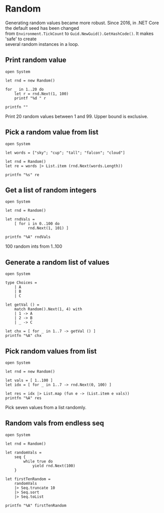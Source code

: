 # Random

Generating random values became more robust. Since 2016, in .NET Core the default seed has been changed  
from `Environment.TickCount` to `Guid.NewGuid().GetHashCode()`. It makes 'safe' to create  
several random instances in a loop.

## Print random value

```F#
open System

let rnd = new Random()

for _ in 1..20 do
    let r = rnd.Next(1, 100)
    printf "%d " r

printfn ""
```
Print 20 random values between 1 and 99. Upper bound is exclusive.  

## Pick a random value from list

```F#
open System

let words = ["sky"; "cup"; "tall"; "falcon"; "cloud"]

let rnd = Random()
let re = words |> List.item (rnd.Next(words.Length))

printfn "%s" re
```

## Get a list of random integers 

```F#
open System

let rnd = Random()

let rndVals =
    [ for i in 0..100 do
          rnd.Next(1, 101) ]

printfn "%A" rndVals
```
100 random ints from 1..100

## Generate a random list of values 

```F#
open System

type Choices =
    | A
    | B
    | C

let getVal () =
    match Random().Next(1, 4) with
    | 1 -> A
    | 2 -> B
    | _ -> C

let chx = [ for _ in 1..7 -> getVal () ]
printfn "%A" chx
```

## Pick random values from list

```F#
open System

let rnd = new Random()

let vals = [ 1..100 ]
let idx = [ for _ in 1..7 -> rnd.Next(0, 100) ]

let res = idx |> List.map (fun e -> (List.item e vals))
printfn "%A" res
```
Pick seven values from a list randomly.  


## Random vals from endless seq

```F#
open System

let rnd = Random()

let randomVals =
    seq {
        while true do
            yield rnd.Next(100)
    }

let firstTenRandom =
    randomVals
    |> Seq.truncate 10
    |> Seq.sort
    |> Seq.toList

printfn "%A" firstTenRandom
```
